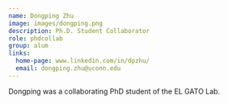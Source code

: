 ```yaml
---
name: Dongping Zhu
image: images/dongping.png
description: Ph.D. Student Collaborator
role: phdcollab
group: alum
links:
  home-page: www.linkedin.com/in/dpzhu/
  email: dongping.zhu@uconn.edu
---
```


Dongping was a collaborating PhD student of the EL GATO Lab.